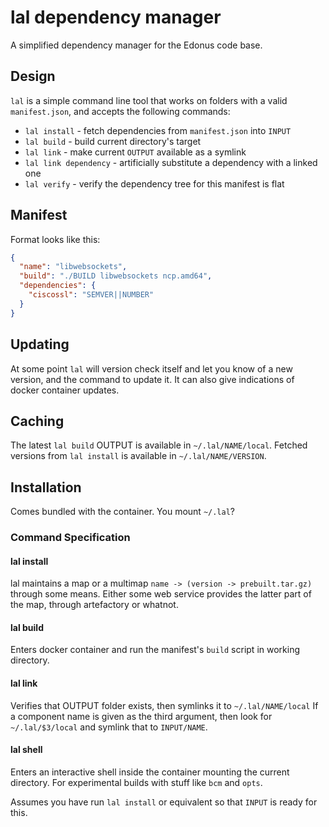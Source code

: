# lal dependency manager
A simplified dependency manager for the Edonus code base.

## Design
`lal` is a simple command line tool that works on folders with a valid `manifest.json`, and accepts the following commands:

- `lal install` - fetch dependencies from `manifest.json` into `INPUT`
- `lal build` - build current directory's target
- `lal link` - make current `OUTPUT` available as a symlink
- `lal link dependency` - artificially substitute a dependency with a linked one
- `lal verify` - verify the dependency tree for this manifest is flat

## Manifest
Format looks like this:

```json
{
  "name": "libwebsockets",
  "build": "./BUILD libwebsockets ncp.amd64",
  "dependencies": {
    "ciscossl": "SEMVER||NUMBER"
  }
}
```

## Updating
At some point `lal` will version check itself and let you know of a new version, and the command to update it. It can also give indications of docker container updates.

## Caching
The latest `lal build` OUTPUT is available in `~/.lal/NAME/local`.
Fetched versions from `lal install` is available in `~/.lal/NAME/VERSION`.

## Installation
Comes bundled with the container. You mount `~/.lal`?

### Command Specification
#### lal install
lal maintains a map or a multimap `name -> (version -> prebuilt.tar.gz)` through some means. Either some web service provides the latter part of the map, through artefactory or whatnot.

#### lal build
Enters docker container and run the manifest's `build` script in working directory.

#### lal link
Verifies that OUTPUT folder exists, then symlinks it to `~/.lal/NAME/local`
If a component name is given as the third argument, then look for `~/.lal/$3/local` and symlink that to `INPUT/NAME`.

#### lal shell
Enters an interactive shell inside the container mounting the current directory. For experimental builds with stuff like `bcm` and `opts`.

Assumes you have run `lal install` or equivalent so that `INPUT` is ready for this.
